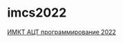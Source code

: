 # imcs2022
[ИМКТ АЦТ программирование 2022](https://imcs.dvfu.ru/cats/problems?cid=6200558;sid=nTY2sR6bBGlzApvLFfguFjLKvqJUB0)
